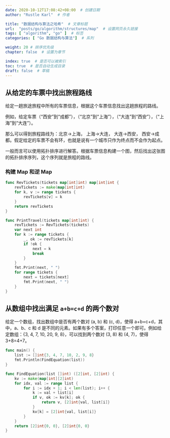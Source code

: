 ```yaml
---
date: 2020-10-12T17:08:42+08:00  # 创建日期
author: "Rustle Karl"  # 作者

title: "数据结构与算法之哈希"  # 文章标题
url:  "posts/go/algorithm/structures/map"  # 设置网页永久链接
tags: [ "algorithm", "go" ]  # 标签
categories: [ "Go 数据结构与算法"]  # 系列

weight: 20 # 排序优先级
chapter: false  # 设置为章节

index: true  # 是否可以被索引
toc: true  # 是否自动生成目录
draft: false  # 草稿
---
```


## 从给定的车票中找出旅程路线

给定一趟旅途旅程中所有的车票信息，根据这个车票信息找出这趟旅程的路线。

例如，给定车票（“西安”到“成都”），（“北京”到“上海”），（“大连”到“西安”），（“上海”到“大连”）。

那么可以得到旅程路线为：北京->上海， 上海->大连， 大连->西安， 西安->成都。假定给定的车票不会有环，也就是说有一个城市只作为终点而不会作为起点。

一般而言可以使用拓扑排序进行解答。根据车票信息构建一个图，然后找出这张图的拓扑排序序列，这个序列就是旅程的路线。

### 构建 Map 和逆 Map

```go
func RevTickets(tickets map[int]int) map[int]int {
	revTickets := make(map[int]int)
	for k, v := range tickets {
		revTickets[v] = k
	}
	return revTickets
}

func PrintTravel(tickets map[int]int) {
	revTickets := RevTickets(tickets)
	var next int
	for k := range tickets {
		_, ok := revTickets[k]
		if !ok {
			next = k
			break
		}
	}
	fmt.Print(next, " ")
	for range tickets {
		next = tickets[next]
		fmt.Print(next, " ")
	}
}
```

## 从数组中找出满足 `a+b=c+d` 的两个数对

给定一个数组，找出数组中是否有两个数对 (a, b) 和 (c, d)，使得 a+b=c+d，其中，a、b、c 和 d 是不同的元素。如果有多个答案，打印任意一个即可。例如给定数组：{3, 4, 7, 10, 20, 9, 8}，可以找到两个数对 (3, 8) 和 (4, 7)，使得 3+8=4+7。

```go
func main() {
	list := []int{3, 4, 7, 10, 2, 9, 8}
	fmt.Println(FindEquation(list))
}

func FindEquation(list []int) ([2]int, [2]int) {
	kv := make(map[int][2]int)
	for idx, val := range list {
		for i := idx + 1; i < len(list); i++ {
			k := val + list[i]
			if v, ok := kv[k]; ok {
				return v, [2]int{val, list[i]}
			}
			kv[k] = [2]int{val, list[i]}
		}
	}
	return [2]int{0, 0}, [2]int{0, 0}
}
```

